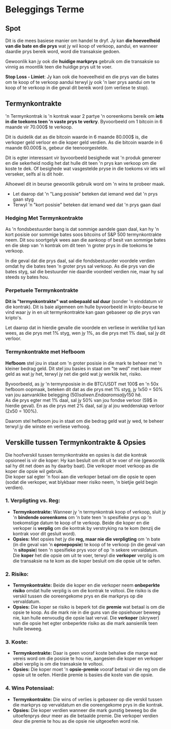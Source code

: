 # Beleggings Terme

## Spot

Dit is die mees basiese manier om handel te dryf. Jy kan **die hoeveelheid van die bate en die prys** wat jy wil koop of verkoop, aandui, en wanneer daardie prys bereik word, word die transaksie gedoen.

Gewoonlik kan jy ook die **huidige markprys** gebruik om die transaksie so vinnig as moontlik teen die huidige prys uit te voer.

**Stop Loss - Limiet**: Jy kan ook die hoeveelheid en die prys van die bates om te koop of te verkoop aandui terwyl jy ook 'n laer prys aandui om te koop of te verkoop in die geval dit bereik word (om verliese te stop).

## Termynkontrakte

'n Termynkontrak is 'n kontrak waar 2 partye 'n ooreenkoms bereik om **iets in die toekoms teen 'n vaste prys te verkry**. Byvoorbeeld om 1 bitcoin in 6 maande vir 70.000$ te verkoop.

Dit is duidelik dat as die bitcoin waarde in 6 maande 80.000$ is, die verkoper geld verloor en die koper geld verdien. As die bitcoin waarde in 6 maande 60.000$ is, gebeur die teenoorgestelde.

Dit is egter interessant vir byvoorbeeld besighede wat 'n produk genereer en die sekerheid nodig het dat hulle dit teen 'n prys kan verkoop om die koste te dek. Of besighede wat vasgestelde pryse in die toekoms vir iets wil verseker, selfs al is dit hoër.

Alhoewel dit in beurse gewoonlik gebruik word om 'n wins te probeer maak.

* Let daarop dat 'n "Lang posisie" beteken dat iemand wed dat 'n prys gaan styg
* Terwyl 'n "kort posisie" beteken dat iemand wed dat 'n prys gaan daal

### Hedging Met Termynkontrakte <a href="#mntl-sc-block_7-0" id="mntl-sc-block_7-0"></a>

As 'n fondsbestuurder bang is dat sommige aandele gaan daal, kan hy 'n kort posisie oor sommige bates soos bitcoins of S&P 500 termynkontrakte neem. Dit sou soortgelyk wees aan die aankoop of besit van sommige bates en die skep van 'n kontrak om dit teen 'n groter prys in die toekoms te verkoop.&#x20;

In die geval dat die prys daal, sal die fondsbestuurder voordele verdien omdat hy die bates teen 'n groter prys sal verkoop. As die prys van die bates styg, sal die bestuurder nie daardie voordeel verdien nie, maar hy sal steeds sy bates hou.

### Perpetuele Termynkontrakte

**Dit is "termynkontrakte" wat onbepaald sal duur** (sonder 'n einddatum vir die kontrak). Dit is baie algemeen om hulle byvoorbeeld in kripto-beurse te vind waar jy in en uit termynkontrakte kan gaan gebaseer op die prys van kripto's.

Let daarop dat in hierdie gevalle die voordele en verliese in werklike tyd kan wees, as die prys met 1% styg, wen jy 1%, as die prys met 1% daal, sal jy dit verloor.

### Termynkontrakte met Hefboom

**Hefboom** stel jou in staat om 'n groter posisie in die mark te beheer met 'n kleiner bedrag geld. Dit stel jou basies in staat om "te wed" met baie meer geld as wat jy het, terwyl jy net die geld wat jy werklik het, risiko.

Byvoorbeeld, as jy 'n termynposisie in die BTC/USDT met 100$ en 'n 50x hefboom oopmaak, beteken dit dat as die prys met 1% styg, jy 1x50 = 50% van jou aanvanklike belegging (50$) sal wen. En daarom sal jy 150$ hê.\
As die prys egter met 1% daal, sal jy 50% van jou fondse verloor (59$ in hierdie geval). En as die prys met 2% daal, sal jy al jou weddenskap verloor (2x50 = 100%).

Daarom stel hefboom jou in staat om die bedrag geld wat jy wed, te beheer terwyl jy die winste en verliese verhoog.

## Verskille tussen Termynkontrakte & Opsies

Die hoofverskil tussen termynkontrakte en opsies is dat die kontrak opsioneel is vir die koper: Hy kan besluit om dit uit te voer of nie (gewoonlik sal hy dit net doen as hy daarby baat). Die verkoper moet verkoop as die koper die opsie wil gebruik.\
Die koper sal egter 'n fooi aan die verkoper betaal om die opsie te open (sodat die verkoper, wat blykbaar meer risiko neem, 'n bietjie geld begin verdien).

### 1. **Verpligting vs. Reg:**

* **Termynkontrakte:** Wanneer jy 'n termynkontrak koop of verkoop, sluit jy 'n **bindende ooreenkoms** om 'n bate teen 'n spesifieke prys op 'n toekomstige datum te koop of te verkoop. Beide die koper en die verkoper is **verplig** om die kontrak by verstryking na te kom (tenzij die kontrak voor dit gesluit word).
* **Opsies:** Met opsies het jy die **reg, maar nie die verpligting** om 'n bate (in die geval van 'n **oproepopsie**) te koop of te verkoop (in die geval van 'n **sitopsie**) teen 'n spesifieke prys voor of op 'n sekere vervaldatum. Die **koper** het die opsie om uit te voer, terwyl die **verkoper** verplig is om die transaksie na te kom as die koper besluit om die opsie uit te oefen.

### 2. **Risiko:**

* **Termynkontrakte:** Beide die koper en die verkoper neem **onbeperkte risiko** omdat hulle verplig is om die kontrak te voltooi. Die risiko is die verskil tussen die ooreengekome prys en die markprys op die vervaldatum.
* **Opsies:** Die koper se risiko is beperk tot die **premie** wat betaal is om die opsie te koop. As die mark nie in die guns van die opsiehouer beweeg nie, kan hulle eenvoudig die opsie laat verval. Die **verkoper** (skrywer) van die opsie het egter onbeperkte risiko as die mark aansienlik teen hulle beweeg.

### 3. **Koste:**

* **Termynkontrakte:** Daar is geen vooraf koste behalwe die marge wat vereis word om die posisie te hou nie, aangesien die koper en verkoper albei verplig is om die transaksie te voltooi.
* **Opsies:** Die koper moet 'n **opsie-premie** vooraf betaal vir die reg om die opsie uit te oefen. Hierdie premie is basies die koste van die opsie.

### 4. **Wins Potensiaal:**

* **Termynkontrakte:** Die wins of verlies is gebaseer op die verskil tussen die markprys op vervaldatum en die ooreengekome prys in die kontrak.
* **Opsies:** Die koper verdien wanneer die mark gunstig beweeg bo die uitoefenprys deur meer as die betaalde premie. Die verkoper verdien deur die premie te hou as die opsie nie uitgeoefen word nie.
